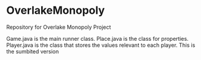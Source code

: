# OverlakeMonopoly
Repository for Overlake Monopoly Project

Game.java is the main runner class. 
Place.java is the class for properties. 
Player.java is the class that stores the values relevant to each player. 
This is the sumbited version
